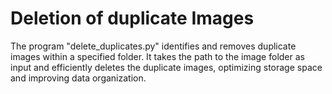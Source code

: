 # Deletion of duplicate Images

The program "delete_duplicates.py" identifies and removes duplicate images within a specified folder. It takes the path to the image folder as input and efficiently deletes the duplicate images, optimizing storage space and improving data organization.